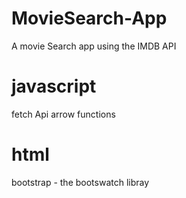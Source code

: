 # MovieSearch-App
A movie Search app using the IMDB API 
# javascript
fetch Api
arrow functions
# html
bootstrap - the bootswatch libray

